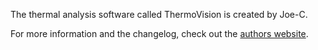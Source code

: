 The thermal analysis software called ThermoVision is created by Joe-C. 

For more information and the changelog, check out the [authors website](https://translate.google.de/translate?sl=auto&tl=en&js=y&prev=_t&hl=de&ie=UTF-8&u=http://joe-c.de/pages/posts/programm_thermovision_joe-c_184.php#Download&edit-text=).
